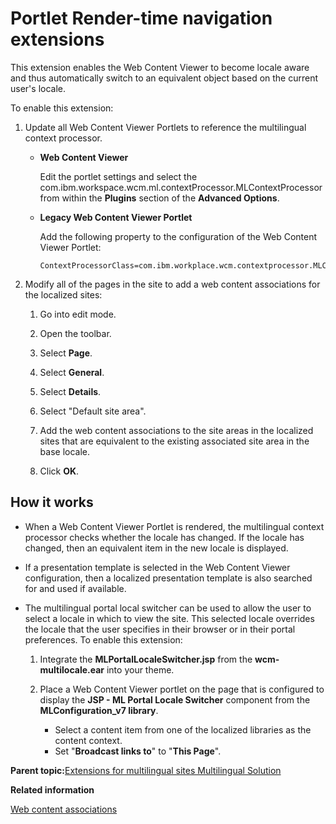 # Portlet Render-time navigation extensions 

This extension enables the Web Content Viewer to become locale aware and thus automatically switch to an equivalent object based on the current user's locale.

To enable this extension:

1.  Update all Web Content Viewer Portlets to reference the multilingual context processor.

    -   **Web Content Viewer**

        Edit the portlet settings and select the com.ibm.workspace.wcm.ml.contextProcessor.MLContextProcessor from within the **Plugins** section of the **Advanced Options**.

    -   **Legacy Web Content Viewer Portlet**

        Add the following property to the configuration of the Web Content Viewer Portlet:

        ```
        ContextProcessorClass=com.ibm.workplace.wcm.contextprocessor.MLContextProcessor
        ```

2.  Modify all of the pages in the site to add a web content associations for the localized sites:

    1.  Go into edit mode.

    2.  Open the toolbar.

    3.  Select **Page**.

    4.  Select **General**.

    5.  Select **Details**.

    6.  Select "Default site area".

    7.  Add the web content associations to the site areas in the localized sites that are equivalent to the existing associated site area in the base locale.

    8.  Click **OK**.


## How it works

-   When a Web Content Viewer Portlet is rendered, the multilingual context processor checks whether the locale has changed. If the locale has changed, then an equivalent item in the new locale is displayed.

-   If a presentation template is selected in the Web Content Viewer configuration, then a localized presentation template is also searched for and used if available.

-   The multilingual portal local switcher can be used to allow the user to select a locale in which to view the site. This selected locale overrides the locale that the user specifies in their browser or in their portal preferences. To enable this extension:

    1.  Integrate the **MLPortalLocaleSwitcher.jsp** from the **wcm-multilocale.ear** into your theme.

    2.  Place a Web Content Viewer portlet on the page that is configured to display the **JSP - ML Portal Locale Switcher** component from the **MLConfiguration\_v7 library**.

        -   Select a content item from one of the localized libraries as the content context.
        -   Set "**Broadcast links to**" to "**This Page**".

**Parent topic:**[Extensions for multilingual sites  Multilingual Solution](../wcm/wcm_mls_extensions.md)

**Related information**  


[Web content associations ](../wcm/wcm_delivery_contentmap_about.md)

